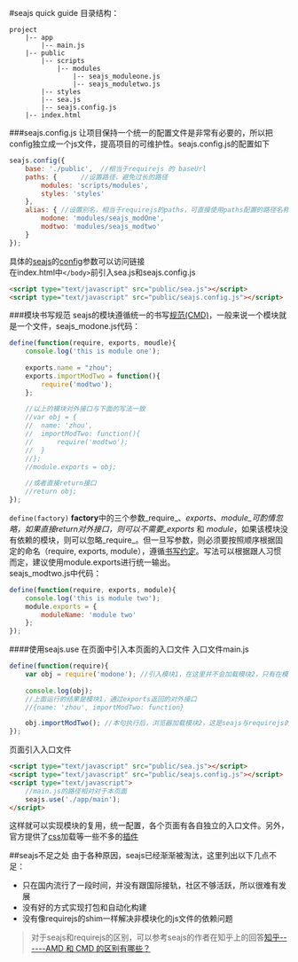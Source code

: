 #seajs quick guide
目录结构：
```
project
	|-- app
		|-- main.js
	|-- public
		|-- scripts
			|-- modules
				|-- seajs_moduleone.js
				|-- seajs_moduletwo.js
		|-- styles
		|-- sea.js
		|-- seajs.config.js
	|-- index.html		
```
###seajs.config.js
让项目保持一个统一的配置文件是非常有必要的，所以把config独立成一个js文件，提高项目的可维护性。seajs.config.js的配置如下
```javascript
seajs.config({
    base: './public',  //相当于requirejs 的 baseUrl
    paths: {      //设置路径，避免过长的路径
        modules: 'scripts/modules',
        styles: 'styles'
    },
    alias: { //设置别名，相当于requirejs的paths，可直接使用paths配置的路径名称 + 子目录或文件名，不需要js后缀
        modone: 'modules/seajs_modOne',
        modtwo: 'modules/seajs_modtwo'
    }
});
```
具体的[seajs](http://seajs.org/)的[config](https://github.com/seajs/seajs/issues/262)参数可以访问链接       
在index.html中`</body>`前引入sea.js和seajs.config.js
```html
<script type="text/javascript" src="public/sea.js"></script>
<script type="text/javascript" src="public/seajs.config.js"></script>
```
###模块书写规范
seajs的模块遵循统一的书写[规范(CMD)](https://github.com/seajs/seajs/issues/242)，一般来说一个模块就是一个文件，seajs_modone.js代码：
```javascript
define(function(require, exports, moudle){
	console.log('this is module one');
	
	exports.name = "zhou";
	exports.importModTwo = function(){
		require('modtwo');
	};
	
	//以上的模块对外接口与下面的写法一致
	//var obj = {
	//	name: 'zhou',
	//	importModTwo: function(){
	//		require('modtwo');
	//	}
	//};
	//module.exports = obj;
	
	//或者直接return接口
	//return obj;
});
```
`define(factory)` **factory**中的三个参数_require_、_exports_、_module_可酌情忽略，如果直接return对外接口，则可以不需要_exports_ 和 _module_，如果该模块没有依赖的模块，则可以忽略_require_。但一旦写参数，则必须要按照顺序根据固定的命名（require, exports, module），遵循[书写约定](https://github.com/seajs/seajs/issues/259)。写法可以根据跟人习惯而定，建议使用module.exports进行统一输出。     
seajs_modtwo.js中代码：
```javascript
define(function(require, exports, module){
    console.log('this is module two');
    module.exports = {
	    moduleName: 'module two'
    };
});
```
####使用seajs.use 在页面中引入本页面的入口文件
入口文件main.js
```javascript
define(function(require){
    var obj = require('modone'); //引入模块1，在这里并不会加载模块2，只有在模块1接口的方法调用后，才会加载模块2
    
    console.log(obj);  
    //上面运行的结果是模块1，通过exports返回的对外接口 
    //{name: 'zhou', importModTwo: function}

    obj.importModTwo(); //本句执行后，浏览器加载模块2，这是seajs与requirejs的一个主要区别
});
```
页面引入入口文件
```html
<script type="text/javascript" src="public/sea.js"></script>
<script type="text/javascript" src="public/seajs.config.js"></script>
<script type="text/javascript">
    //main.js的路径相对对于本页面
    seajs.use('./app/main');
</script>
```
这样就可以实现模块的复用，统一配置，各个页面有各自独立的入口文件。另外，官方提供了[css](https://github.com/seajs/seajs-css/blob/master/README.md)加载等一些不多的[插件](http://seajs.org/docs/#docs)

##seajs不足之处
由于各种原因，seajs已经渐渐被淘汰，这里列出以下几点不足：

*	只在国内流行了一段时间，并没有跟国际接轨，社区不够活跃，所以很难有发展
*	没有好的方式实现打包和自动化构建
*	没有像requirejs的shim一样解决非模块化的js文件的依赖问题

>对于seajs和requirejs的区别，可以参考seajs的作者在知乎上的回答[知乎------AMD 和 CMD 的区别有哪些？](https://www.zhihu.com/question/20351507)
